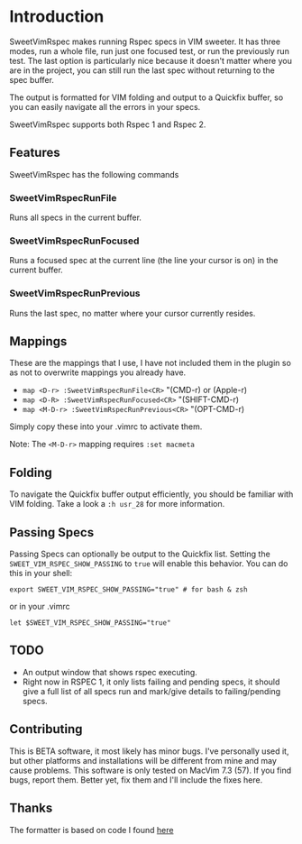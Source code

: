 # Introduction

SweetVimRspec makes running Rspec specs in VIM sweeter. It has
three modes, run a whole file, run just one focused test, or run the
previously run test. The last option is particularly nice because it
doesn't matter where you are in the project, you can still run the last
spec without returning to the spec buffer. 

The output is formatted for VIM folding and output to a Quickfix buffer,
so you can easily navigate all the errors in your specs. 

SweetVimRspec supports both Rspec 1 and Rspec 2. 

## Features

SweetVimRspec has the following commands

### SweetVimRspecRunFile

Runs all specs in the current buffer. 

### SweetVimRspecRunFocused

Runs a focused spec at the current line (the line your cursor is on) in the current buffer. 

### SweetVimRspecRunPrevious 

Runs the last spec, no matter where your cursor currently
resides.

## Mappings

These are the mappings that I use, I have not included them in the
plugin so as not to overwrite mappings you already have.

* `map <D-r> :SweetVimRspecRunFile<CR>` "(CMD-r)  or (Apple-r)
* `map <D-R> :SweetVimRspecRunFocused<CR>` "(SHIFT-CMD-r) 
* `map <M-D-r> :SweetVimRspecRunPrevious<CR>` "(OPT-CMD-r)

Simply copy these into your .vimrc to activate them. 

Note: The `<M-D-r>` mapping requires `:set macmeta`

## Folding

To navigate the Quickfix buffer output efficiently, you should be
familiar with VIM folding. Take a look a `:h usr_28` for more
information.

## Passing Specs

Passing Specs can optionally be output to the Quickfix list. Setting the
`SWEET_VIM_RSPEC_SHOW_PASSING` to `true` will enable this behavior. You can do this
in your shell:

	export SWEET_VIM_RSPEC_SHOW_PASSING="true" # for bash & zsh

or in your .vimrc

	let $SWEET_VIM_RSPEC_SHOW_PASSING="true"

## TODO

* An output window that shows rspec executing. 
* Right now in RSPEC 1, it only lists failing and pending specs, it should give a
  full list of all specs run and mark/give details to failing/pending specs.

## Contributing

This is BETA software, it most likely has minor bugs. I've personally
used it, but other platforms and installations will be different from
mine and may cause problems. This software is only tested on MacVim 7.3
(57). If you find bugs, report them. Better yet, fix them and I'll
include the fixes here. 

## Thanks

The formatter is based on code I found [here](https://wincent.com/blog/running-rspec-specs-from-inside-vim)
